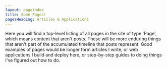```yaml
---
layout: pageindex
title: Some Pages!
pagesHeading: Articles & Applications
---
```

Here you will find a top-level listing of all pages in the site of type 'Page', which means content that aren't posts.  These will be more enduring things that aren't part of the accumulated timeline that posts represent.  Good examples of pages would be longer form articles I write, or web applications I build and deploy here, or step-by-step guides to doing things I've figured out how to do.